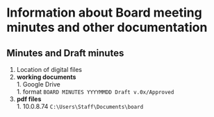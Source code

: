 # Information about Board meeting minutes and other documentation

## Minutes and Draft minutes

1. Location of digital files
  1. __working documents__  
    1. Google Drive  
    1. format `BOARD MINUTES YYYYMMDD Draft v.0x/Approved`  
  1. __pdf files__  
    1. 10.0.8.74 `C:\Users\Staff\Documents\board`  
